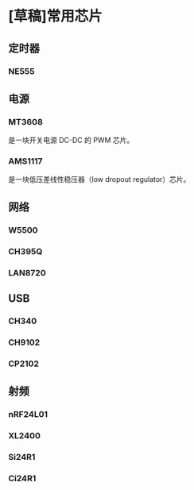 # [草稿]常用芯片

## 定时器

### NE555

## 电源

### MT3608

是一块开关电源 DC-DC 的 PWM 芯片。

### AMS1117

是一块低压差线性稳压器（low dropout regulator）芯片。

## 网络

### W5500

### CH395Q

### LAN8720

## USB

### CH340

### CH9102

### CP2102

## 射频

### nRF24L01

### XL2400

### Si24R1

### Ci24R1

